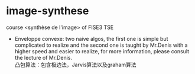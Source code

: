 # image-synthese
course &lt;synthèse de l'image> of FISE3 TSE

* Enveloppe convexe: two naive algos, the first one is simple but complicated to realize and the second one is taught by Mr.Denis with a higher speed and easier to realize, for more information, please consult the lecture of Mr.Denis. </br>
凸包算法：包含极边法，Jarvis算法以及graham算法
